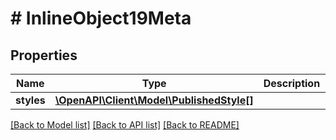 # # InlineObject19Meta

## Properties

Name | Type | Description | Notes
------------ | ------------- | ------------- | -------------
**styles** | [**\OpenAPI\Client\Model\PublishedStyle[]**](PublishedStyle.md) |  |

[[Back to Model list]](../../README.md#models) [[Back to API list]](../../README.md#endpoints) [[Back to README]](../../README.md)
